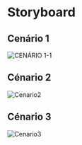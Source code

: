 # Storyboard

## Cenário 1
![CENÁRIO 1-1](https://github.com/user-attachments/assets/96bd6c41-972b-4c48-a8ad-91de6bd3a620)

## Cénario 2
![Cenario2]()

## Cénario 3
![Cenario3]()
